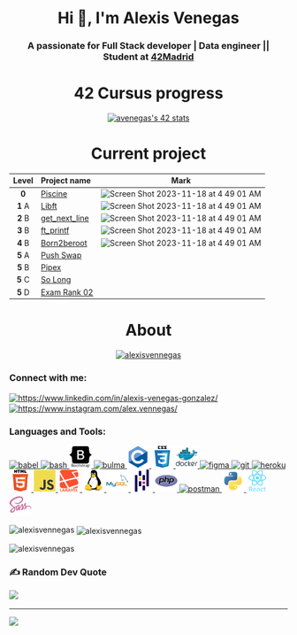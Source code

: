 <h1 align="center">Hi 👋, I'm Alexis Venegas</h1>
<h3 align="center">A passionate for Full Stack developer | Data engineer || Student at  <a href="https://www.42madrid.com/" align="center">42Madrid</a> </h3>

<h1 align="center">42 Cursus progress</h1>
<p align="center">
  <a href="https://github.com/oakoudad/badge42"><img src="https://badge.mediaplus.ma/greenbinary/avenegas?42Network=off&UM6P=off" alt="avenegas's 42 stats" /></a>
<h1 align="center">Current project</h1>

| Level | Project name | Mark |
|:-----:|:-------------|:----:|
| **0**  | [Piscine](https://github.com/AlexisVennegas/42Cursus-Progress/tree/main/piscine) |  <img width="116" alt="Screen Shot 2023-11-18 at 4 49 01 AM" src="https://github.com/gemartin99/42cursus/assets/66915274/c41df0c0-4541-4bac-b929-b7ff4a30b397">
| **1** A | [Libft](https://github.com/AlexisVennegas/42Cursus-Progress/tree/main/Libft) | <img width="116" alt="Screen Shot 2023-11-18 at 4 49 01 AM" src="https://github.com/gemartin99/42cursus/assets/66915274/c41df0c0-4541-4bac-b929-b7ff4a30b397">
| **2** B | [get_next_line](https://github.com/AlexisVennegas/42Cursus-Progress/tree/main/Libft) | <img width="116" alt="Screen Shot 2023-11-18 at 4 49 01 AM" src="https://github.com/gemartin99/42cursus/assets/66915274/c41df0c0-4541-4bac-b929-b7ff4a30b397">
| **3** B | [ft_printf](https://github.com/AlexisVennegas/42Cursus-Progress/tree/main/Libft) | <img width="116" alt="Screen Shot 2023-11-18 at 4 49 01 AM" src="https://github.com/gemartin99/42cursus/assets/66915274/c41df0c0-4541-4bac-b929-b7ff4a30b397">
| **4** B | [Born2beroot](https://github.com/AlexisVennegas/42Cursus-Progress/tree/main/Libft) | <img width="116" alt="Screen Shot 2023-11-18 at 4 49 01 AM" src="https://github.com/gemartin99/42cursus/assets/66915274/c41df0c0-4541-4bac-b929-b7ff4a30b397">
| **5** A | [Push Swap](https://github.com/AlexisVennegas/42Cursus-Progress/tree/main/Libft) |
| **5** B | [Pipex](https://github.com/AlexisVennegas/42Cursus-Progress/tree/main/Libft) |
| **5** C | [So Long](https://github.com/AlexisVennegas/42Cursus-Progress/tree/main/Libft) |
| **5** D | [Exam Rank 02](https://github.com/AlexisVennegas/42Cursus-Progress/tree/main/Libft) |

  
<h1 align="center"> About </h1>

<p align="center">
  <a href="https://github.com/ryo-ma/github-profile-trophy" align="center">
    <img src="https://github-profile-trophy.vercel.app/?username=alexisvennegas" alt="alexisvennegas" />
  </a>
</p>

<h3 align="left">Connect with me:</h3>
<p align="left">
<a href="https://www.linkedin.com/in/alexis-venegas-gonzalez/" target="blank"><img align="center" src="https://raw.githubusercontent.com/rahuldkjain/github-profile-readme-generator/master/src/images/icons/Social/linked-in-alt.svg" alt="https://www.linkedin.com/in/alexis-venegas-gonzalez/" height="30" width="40" /></a>
<a href="https://www.instagram.com/alex.vennegas/" target="blank"><img align="center" src="https://raw.githubusercontent.com/rahuldkjain/github-profile-readme-generator/master/src/images/icons/Social/instagram.svg" alt="https://www.instagram.com/alex.vennegas/" height="30" width="40" /></a>
</p>

<h3 align="left">Languages and Tools:</h3>
<p align="left"> <a href="https://babeljs.io/" target="_blank" rel="noreferrer"> <img src="https://www.vectorlogo.zone/logos/babeljs/babeljs-icon.svg" alt="babel" width="40" height="40"/> </a> <a href="https://www.gnu.org/software/bash/" target="_blank" rel="noreferrer"> <img src="https://www.vectorlogo.zone/logos/gnu_bash/gnu_bash-icon.svg" alt="bash" width="40" height="40"/> </a> <a href="https://getbootstrap.com" target="_blank" rel="noreferrer"> <img src="https://raw.githubusercontent.com/devicons/devicon/master/icons/bootstrap/bootstrap-plain-wordmark.svg" alt="bootstrap" width="40" height="40"/> </a> <a href="https://bulma.io/" target="_blank" rel="noreferrer"> <img src="https://raw.githubusercontent.com/gilbarbara/logos/804dc257b59e144eaca5bc6ffd16949752c6f789/logos/bulma.svg" alt="bulma" width="40" height="40"/> </a> <a href="https://www.cprogramming.com/" target="_blank" rel="noreferrer"> <img src="https://raw.githubusercontent.com/devicons/devicon/master/icons/c/c-original.svg" alt="c" width="40" height="40"/> </a> <a href="https://www.w3schools.com/css/" target="_blank" rel="noreferrer"> <img src="https://raw.githubusercontent.com/devicons/devicon/master/icons/css3/css3-original-wordmark.svg" alt="css3" width="40" height="40"/> </a> <a href="https://www.docker.com/" target="_blank" rel="noreferrer"> <img src="https://raw.githubusercontent.com/devicons/devicon/master/icons/docker/docker-original-wordmark.svg" alt="docker" width="40" height="40"/> </a> <a href="https://www.figma.com/" target="_blank" rel="noreferrer"> <img src="https://www.vectorlogo.zone/logos/figma/figma-icon.svg" alt="figma" width="40" height="40"/> </a> <a href="https://git-scm.com/" target="_blank" rel="noreferrer"> <img src="https://www.vectorlogo.zone/logos/git-scm/git-scm-icon.svg" alt="git" width="40" height="40"/> </a> <a href="https://heroku.com" target="_blank" rel="noreferrer"> <img src="https://www.vectorlogo.zone/logos/heroku/heroku-icon.svg" alt="heroku" width="40" height="40"/> </a> <a href="https://www.w3.org/html/" target="_blank" rel="noreferrer"> <img src="https://raw.githubusercontent.com/devicons/devicon/master/icons/html5/html5-original-wordmark.svg" alt="html5" width="40" height="40"/> </a> <a href="https://developer.mozilla.org/en-US/docs/Web/JavaScript" target="_blank" rel="noreferrer"> <img src="https://raw.githubusercontent.com/devicons/devicon/master/icons/javascript/javascript-original.svg" alt="javascript" width="40" height="40"/> </a> <a href="https://laravel.com/" target="_blank" rel="noreferrer"> <img src="https://raw.githubusercontent.com/devicons/devicon/master/icons/laravel/laravel-plain-wordmark.svg" alt="laravel" width="40" height="40"/> </a> <a href="https://www.linux.org/" target="_blank" rel="noreferrer"> <img src="https://raw.githubusercontent.com/devicons/devicon/master/icons/linux/linux-original.svg" alt="linux" width="40" height="40"/> </a> <a href="https://www.mysql.com/" target="_blank" rel="noreferrer"> <img src="https://raw.githubusercontent.com/devicons/devicon/master/icons/mysql/mysql-original-wordmark.svg" alt="mysql" width="40" height="40"/> </a> <a href="https://pandas.pydata.org/" target="_blank" rel="noreferrer"> <img src="https://raw.githubusercontent.com/devicons/devicon/2ae2a900d2f041da66e950e4d48052658d850630/icons/pandas/pandas-original.svg" alt="pandas" width="40" height="40"/> </a> <a href="https://www.php.net" target="_blank" rel="noreferrer"> <img src="https://raw.githubusercontent.com/devicons/devicon/master/icons/php/php-original.svg" alt="php" width="40" height="40"/> </a> <a href="https://postman.com" target="_blank" rel="noreferrer"> <img src="https://www.vectorlogo.zone/logos/getpostman/getpostman-icon.svg" alt="postman" width="40" height="40"/> </a> <a href="https://www.python.org" target="_blank" rel="noreferrer"> <img src="https://raw.githubusercontent.com/devicons/devicon/master/icons/python/python-original.svg" alt="python" width="40" height="40"/> </a> <a href="https://reactjs.org/" target="_blank" rel="noreferrer"> <img src="https://raw.githubusercontent.com/devicons/devicon/master/icons/react/react-original-wordmark.svg" alt="react" width="40" height="40"/> </a> <a href="https://sass-lang.com" target="_blank" rel="noreferrer"> <img src="https://raw.githubusercontent.com/devicons/devicon/master/icons/sass/sass-original.svg" alt="sass" width="40" height="40"/> </a> </p>

<p><img align="left" src="https://github-readme-stats.vercel.app/api/top-langs?username=alexisvennegas&show_icons=true&locale=en&layout=compact" alt="alexisvennegas" /></p>

<p>&nbsp;<img align="center" src="https://github-readme-stats.vercel.app/api?username=alexisvennegas&show_icons=true&locale=en" alt="alexisvennegas" /></p>

<p><img align="center" src="https://github-readme-streak-stats.herokuapp.com/?user=alexisvennegas&" alt="alexisvennegas" /></p>

### ✍️ Random Dev Quote
![](https://quotes-github-readme.vercel.app/api?type=horizontal&theme=light)

---
[![](https://visitcount.itsvg.in/api?id=AlexisVennegas&icon=0&color=0)](https://visitcount.itsvg.in)
